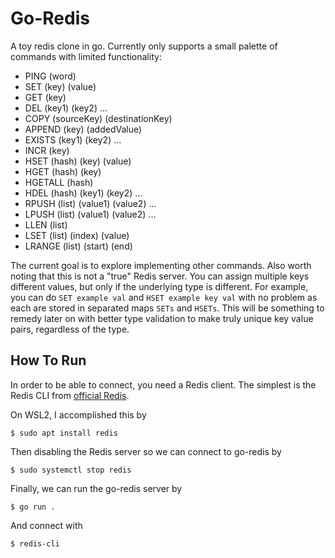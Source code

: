 # Go-Redis

A toy redis clone in go. Currently only supports a small palette of commands with limited functionality:
- PING (word)
- SET (key) (value)
- GET  (key)
- DEL  (key1) (key2) ...
- COPY (sourceKey) (destinationKey)
- APPEND (key) (addedValue)
- EXISTS (key1) (key2) ...
- INCR (key)
- HSET (hash) (key) (value)
- HGET (hash) (key)
- HGETALL (hash)
- HDEL (hash) (key1) (key2) ...
- RPUSH (list) (value1) (value2) ...
- LPUSH (list) (value1) (value2) ...
- LLEN (list)
- LSET (list) (index) (value)
- LRANGE (list) (start) (end)

The current goal is to explore implementing other commands. Also worth noting that this is not a "true" Redis server. You can assign multiple keys different values, but only if the underlying type is different. For example, you can do `SET example val` and `HSET example key val` with no problem as each are stored in separated maps `SETs` and `HSETs`. This will be something to remedy later on with better type validation to make truly unique key value pairs, regardless of the type.
## How To Run

In order to be able to connect, you need a Redis client.  The simplest is the Redis CLI from [official Redis](https://redis.io/docs/latest/operate/oss_and_stack/install/install-stack/).  

On WSL2, I accomplished this by
```
$ sudo apt install redis
```
Then disabling the Redis server so we can connect to go-redis by
```
$ sudo systemctl stop redis
```
Finally, we can run the go-redis server by
```
$ go run . 
```
And connect with
```
$ redis-cli
```

